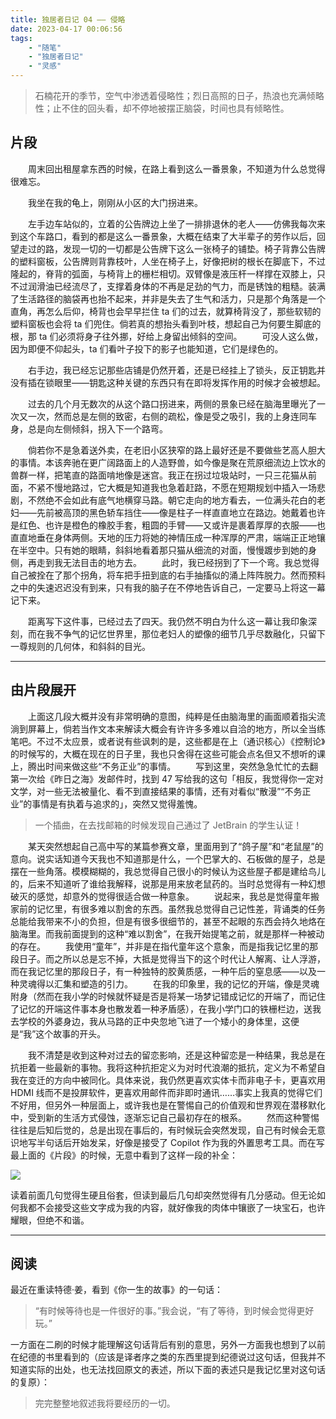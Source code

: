 ```yaml
---
title: 独居者日记 04 —— 侵略
date: 2023-04-17 00:06:56
tags:
    - "随笔"
    - "独居者日记"
    - "灵感"
---
```


> 石楠花开的季节，空气中渗透着侵略性；烈日高照的日子，热浪也充满倾略性；止不住的回头看，却不停地被摆正脑袋，时间也具有倾略性。

<!-- more -->

## 片段

　　周末回出租屋拿东西的时候，在路上看到这么一番景象，不知道为什么总觉得很难忘。

　　我坐在我的龟上，刚刚从小区的大门拐进来。

　　左手边车站似的，立着的公告牌边上坐了一排排退休的老人——仿佛我每次来到这个车路口，看到的都是这么一番景象，大概在结束了大半辈子的劳作以后，回望走过的路，发现一切的一切都是公告牌下这么一张椅子的铺垫。椅子背靠公告牌的塑料窗板，公告牌则背靠枝叶，人坐在椅子上，好像把树的根长在脚底下，不过隆起的，脊背的弧面，与椅背上的栅栏相切。双臂像是液压杆一样撑在双膝上，只不过润滑油已经流尽了，支撑着身体的不再是足劲的气力，而是锈蚀的粗糙。装满了生活路径的脑袋再也抬不起来，并非是失去了生气和活力，只是那个角落是一个直角，再怎么后仰，椅背也会早早拦住 ta 们的过去，就算椅背没了，那些软韧的塑料窗板也会将 ta 们兜住。倘若真的想抬头看到叶枝，想起自己为何要生脚底的根，那 ta 们必须将身子往外挪，好给上身留出倾斜的空间。
　　可没人这么做，因为即便不仰起头，ta 们看叶子投下的影子也能知道，它们是绿色的。

　　右手边，我已经忘记那些店铺是仍然开着，还是已经挂上了锁头，反正钥匙并没有插在锁眼里——钥匙这种关键的东西只有在即将发挥作用的时候才会被想起。

　　过去的几个月无数次的从这个路口拐进来，两侧的景象已经在脑海里曝光了一次又一次，然而总是左侧的致密，右侧的疏松，像是受之吸引，我的上身连同车身，总是向左侧倾斜，拐入下一个路弯。

　　倘若你不是急着送外卖，在老旧小区狭窄的路上最好还是不要做些艺高人胆大的事情。本该奔驰在更广阔路面上的人造野兽，如今像是聚在荒原细流边上饮水的兽群一样，把笔直的路面啃地像是迷宫。我正在拐过垃圾站时，一只三花猫从前面，不紧不慢地路过，它大概是知道我也急着赶路，不愿在短期规划中插入一场悲剧，不然绝不会如此有底气地横穿马路。朝它走向的地方看去，一位满头花白的老妇——先前被高顶的黑色轿车挡住——像是柱子一样直直地立在路边。她戴着也许是红色、也许是橙色的橡胶手套，粗圆的手臂——又或许是裹着厚厚的衣服——也直直地垂在身体两侧。天地的压力将她的神情压成一种浑厚的严肃，端端正正地镶在半空中。只有她的眼睛，斜斜地看着那只猫从细流的对面，慢慢踱步到她的身侧，再走到我无法目击的地方去。
　　此时，我已经拐到了下一个弯。我总觉得自己被拴在了那个拐角，将车把手扭到底的右手抽搐似的涌上阵阵脱力。然而预料之中的失速迟迟没有到来，只有我的脑子在不停地告诉自己，一定要马上将这一幕记下来。

　　距离写下这件事，已经过去了四天。我仍然不明白为什么这一幕让我印象深刻，而在我不争气的记忆世界里，那位老妇人的塑像的细节几乎尽数融化，只留下一尊规则的几何体，和斜斜的目光。

---

## 由片段展开

　　上面这几段大概并没有非常明确的意图，纯粹是任由脑海里的画面顺着指尖流淌到屏幕上，倘若当作文本来解读大概会有许许多多难以自洽的地方，所以全当练笔吧。不过不太应景，或者说有些讽刺的是，这些都是在上（通识核心）《控制论》的时候写的，大概在现在的日子里，我也只舍得在这些可能会点名但又不想听的课上，腾出时间来做这些“不务正业”的事情。
　　写到这里，突然急急忙忙的去翻第一次给《昨日之海》发邮件时，找到 47 写给我的这句「相反，我觉得你一定对文学，对一些无法被量化、看不到直接结果的事情，还有对看似“散漫”“不务正业”的事情是有执着与追求的」，突然又觉得羞愧。

> 一个插曲，在去找邮箱的时候发现自己通过了 JetBrain 的学生认证！

　　某天突然想起自己高中写的某篇参赛文章，里面用到了“鸽子屋”和“老鼠屋”的意向。说实话知道今天我也不知道那是什么，一个巴掌大的、石板做的屋子，总是摆在一些角落。模模糊糊的，我总觉得自己很小的时候认为这些屋子都是建给鸟儿的，后来不知道听了谁给我解释，说那是用来放老鼠药的。当时总觉得有一种幻想破灭的感觉，却意外的觉得很适合做一种意象。
　　说起来，我总是觉得童年搬家前的记忆里，有很多难以割舍的东西。虽然我总觉得自己记性差，背诵类的任务总能给我带来不小的负担，但是有很多很细节的，甚至不起眼的东西会持久地烙在脑海里。而我前面提到的这种“难以割舍”，在我开始提笔之前，就是那样一种被动的存在。
　　我使用“童年”，并非是在指代童年这个意象，而是指我记忆里的那段日子。而之所以总是忘不掉，大抵是觉得当下的这个时代让人解离、让人浮游，而在我记忆里的那段日子，有一种独特的胶黄质感，一种午后的窒息感——以及一种灵魂得以汇集和塑造的引力。
　　在我的印象里，我的记忆的开端，像是灵魂附身（然而在我小学的时候就怀疑是否是将某一场梦记错成记忆的开端了，而记住了记忆的开端这件事本身也散发着一种矛盾感），在我小学门口的铁栅栏边，送我去学校的外婆身边，我从马路的正中央忽地飞进了一个矮小的身体里，这便是“我”这个故事的开头。

　　我不清楚是收到这种对过去的留恋影响，还是这种留恋是一种结果，我总是在抗拒着一些最新的事物。我将这种抗拒定义为对时代浪潮的抵抗，定义为不希望自我在变迁的方向中被同化。具体来说，我仍然更喜欢实体卡而非电子卡，更喜欢用 HDMI 线而不是投屏软件，更喜欢用邮件而非即时通讯……事实上我真的觉得它们不好用，但另外一种层面上，或许我也是在警惕自己的价值观和世界观在潜移默化中，受到新的生活方式侵蚀，逐渐忘记自己最初存在的根系。
　　然而这种警惕往往是后知后觉的，总是出现在事后的，有时候玩会突然发现，自己有时候会无意识地写半句话后开始发呆，好像是接受了 Copilot 作为我的外置思考工具。而在写最上面的《片段》的时候，无意中看到了这样一段的补全：

![](completion.png)

读着前面几句觉得生硬且俗套，但读到最后几句却突然觉得有几分感动。但无论如何我都不会接受这些文字成为我的内容，就好像我的肉体中镶嵌了一块宝石，也许耀眼，但绝不和谐。

---

## 阅读

最近在重读特德·姜，看到《你一生的故事》的一句话：

> “有时候等待也是一件很好的事。”我会说，“有了等待，到时候会觉得更好玩。”

一方面在二刷的时候才能理解这句话背后有别的意思，另外一方面我也想到了以前在纪德的书里看到的（应该是译者序之类的东西里提到纪德说过这句话，但我并不知道实际的出处，也无法找回原文的表述，所以下面的表述只是我记忆里对这句话的复原）：

> 完完整整地叙述我将要经历的一切。
